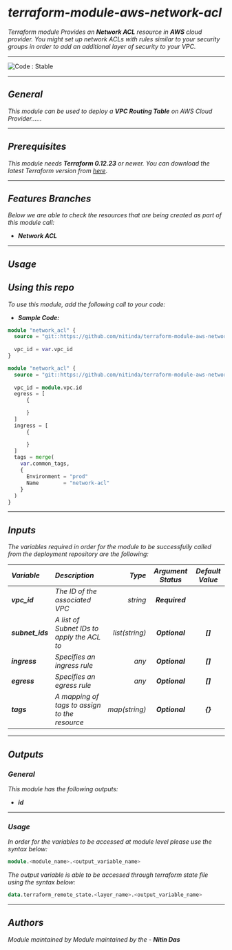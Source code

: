 # _terraform-module-aws-network-acl_
_Terraform module Provides an_ **_Network ACL_** _resource in_ **_AWS_** _cloud provider. You might set up network ACLs with rules similar to your security groups in order to add an additional layer of security to your VPC._


<!--BEGIN STABILITY BANNER-->
---

![_Code : Stable_](https://img.shields.io/badge/Code-Stable-brightgreen?style=for-the-badge&logo=github)

>

---
<!--END STABILITY BANNER-->

## _General_

_This module can be used to deploy a_ **_VPC Routing Table_** _on AWS Cloud Provider......_


---

## _Prerequisites_

_This module needs **_Terraform 0.12.23_** or newer._
_You can download the latest Terraform version from_ [_here_](https://www.terraform.io/downloads.html).



---

## _Features Branches_

_Below we are able to check the resources that are being created as part of this module call:_

- **_Network ACL_**


---

## _Usage_

## _Using this repo_

_To use this module, add the following call to your code:_

- **_Sample Code:_**

```tf
module "network_acl" {
  source = "git::https://github.com/nitinda/terraform-module-aws-network-acl.git?ref=master"
  
  vpc_id = var.vpc_id
}

```

```tf
module "network_acl" {
  source = "git::https://github.com/nitinda/terraform-module-aws-network-acl.git?ref=master"
  
  vpc_id = module.vpc.id  
  egress = [
      {

      }
  ]
  ingress = [
      {

      }
  ]
  tags = merge(
    var.common_tags,
    {
      Environment = "prod"
      Name        = "network-acl"
    }
  ) 
}

```


---

## _Inputs_

_The variables required in order for the module to be successfully called from the deployment repository are the following:_

|**_Variable_** | **_Description_** | **_Type_** | **_Argument Status_** | **_Default Value_** |
|:----|:----|-----:|:---:|:---:|
| **_vpc\_id_** | _The ID of the associated VPC_ | _string_ | **_Required_** |  |
| **_subnet\_ids_** | _A list of Subnet IDs to apply the ACL to_ | _list(string)_ | **_Optional_** | **_[]_** |
| **_ingress_** | _Specifies an ingress rule_ | _any_ | **_Optional_** | **_[]_** |
| **_egress_** | _Specifies an egress rule_ | _any_ | **_Optional_** | **_[]_** |
| **_tags_** | _A mapping of tags to assign to the resource_ | _map(string)_ | **_Optional_** | **_{}_** |


---


## _Outputs_

### _General_

_This module has the following outputs:_

* **_id_**


---

### _Usage_

_In order for the variables to be accessed at module level please use the syntax below:_

```tf
module.<module_name>.<output_variable_name>
```


_The output variable is able to be accessed through terraform state file using the syntax below:_

```tf
data.terraform_remote_state.<layer_name>.<output_variable_name>
```

---



## _Authors_

_Module maintained by Module maintained by the -_ **_Nitin Das_**